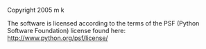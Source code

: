 Copyright 2005 m k

The software is licensed according to the terms of the PSF (Python Software Foundation) license found here: http://www.python.org/psf/license/